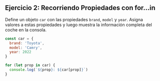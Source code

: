 ## Ejercicio 2: Recorriendo Propiedades con for...in

Define un objeto `car` con las propiedades `brand`, `model` y `year`. Asigna valores a estas propiedades y luego muestra la información completa del coche en la consola.

```javascript
const car = {
  brand: 'Toyota',
  model: 'Camry',
  year: 2022
}

for (let prop in car) {
  console.log(`${prop}: ${car[prop]}`)
}
```
